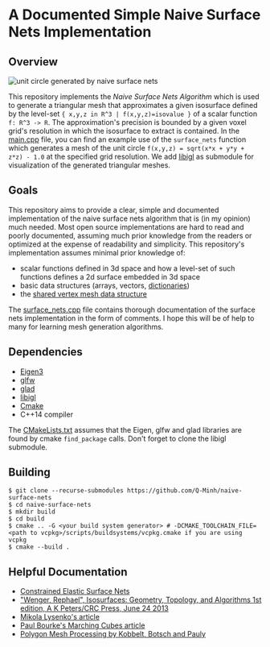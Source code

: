 # A Documented Simple Naive Surface Nets Implementation

## Overview

![unit circle generated by naive surface nets](./surface-nets-unit-circle.gif)

This repository implements the *Naive Surface Nets Algorithm* which is used to generate a triangular mesh that approximates a given isosurface defined by the level-set `{ x,y,z in R^3 | f(x,y,z)=isovalue }` of a scalar function `f: R^3 -> R`. The approximation's precision is bounded by a given voxel grid's resolution in which the isosurface to extract is contained. In the [main.cpp](./main.cpp) file, you can find an example use of the `surface_nets` function which generates a mesh of the unit circle `f(x,y,z) = sqrt(x*x + y*y + z*z) - 1.0` at the specified grid resolution. We add [libigl](https://github.com/libigl/libigl/) as submodule for visualization of the generated triangular meshes.

## Goals

This repository aims to provide a clear, simple and documented implementation of the naive surface nets algorithm that is (in my opinion) much needed. Most open source implementations are hard to read and poorly documented, assuming much prior knowledge from the readers or optimized at the expense of readability and simplicity. This repository's implementation assumes minimal prior knowledge of:
- scalar functions defined in 3d space and how a level-set of such functions defines a 2d surface embedded in 3d space
- basic data structures (arrays, vectors, [dictionaries](https://en.cppreference.com/w/cpp/container/unordered_map))
- the [shared vertex mesh data structure](http://www.enseignement.polytechnique.fr/informatique/INF562/Slides/MeshDataStructures.pdf)

The [surface_nets.cpp](./src/surface_nets.cpp) file contains thorough documentation of the surface nets implementation in the form of comments. I hope this will be of help to many for learning mesh generation algorithms.

## Dependencies

- [Eigen3](http://eigen.tuxfamily.org/index.php?title=Main_Page)
- [glfw](https://www.glfw.org/)
- [glad](https://glad.dav1d.de/)
- [libigl](https://github.com/libigl/libigl/)
- [Cmake](https://cmake.org/)
- C++14 compiler

The [CMakeLists.txt](./CMakeLists.txt) assumes that the Eigen, glfw and glad libraries are found by cmake `find_package` calls. Don't forget to clone the libigl submodule.

## Building

```
$ git clone --recurse-submodules https://github.com/Q-Minh/naive-surface-nets
$ cd naive-surface-nets
$ mkdir build
$ cd build
$ cmake .. -G <your build system generator> # -DCMAKE_TOOLCHAIN_FILE=<path to vcpkg>/scripts/buildsystems/vcpkg.cmake if you are using vcpkg
$ cmake --build .
```

## Helpful Documentation

- [Constrained Elastic Surface Nets](https://www.merl.com/publications/docs/TR99-24.pdf)
- ["Wenger, Rephael", Isosurfaces: Geometry, Topology, and Algorithms 1st edition, A K Peters/CRC Press, June 24 2013](https://www.amazon.ca/Isosurfaces-Geometry-Algorithms-Rephael-Wenger/dp/1466570970)
- [Mikola Lysenko's article](https://0fps.net/2012/07/12/smooth-voxel-terrain-part-2/)
- [Paul Bourke's Marching Cubes article](http://paulbourke.net/geometry/polygonise/)
- [Polygon Mesh Processing by Kobbelt, Botsch and Pauly](http://www.pmp-book.org/)